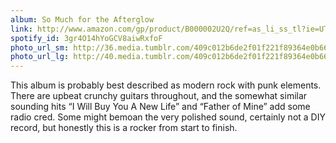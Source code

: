 ```yaml
---
album: So Much for the Afterglow
link: http://www.amazon.com/gp/product/B000002U2Q/ref=as_li_ss_tl?ie=UTF8&amp;camp=1789&amp;creative=390957&amp;creativeASIN=B000002U2Q&amp;linkCode=as2&amp;tag=besalbintheun-20
spotify_id: 3gr4O14hYoGCV8aiwRxfoF
photo_url_sm: http://36.media.tumblr.com/409c012b6de2f01f221f89364e0b66c7/tumblr_n1k8crTkeB1rsqbe7o1_100.jpg
photo_url_lg: http://40.media.tumblr.com/409c012b6de2f01f221f89364e0b66c7/tumblr_n1k8crTkeB1rsqbe7o1_400.jpg
---
```

This album is probably best described as modern rock with punk elements.
There are upbeat crunchy guitars throughout, and the somewhat similar
sounding hits “I Will Buy You A New Life” and “Father of Mine” add some
radio cred. Some might bemoan the very polished sound, certainly not a
DIY record, but honestly this is a rocker from start to finish.
